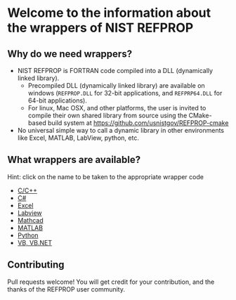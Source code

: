 # Welcome to the information about the wrappers of NIST REFPROP

## Why do we need wrappers?

* NIST REFPROP is FORTRAN code compiled into a DLL (dynamically linked library).
    * Precompiled DLL (dynamically linked library) are available on windows (``REFPROP.DLL`` for 32-bit applications, and ``REFPRP64.DLL`` for 64-bit applications).  
    * For linux, Mac OSX, and other platforms, the user is invited to compile their own shared library from source using the CMake-based build system at https://github.com/usnistgov/REFPROP-cmake
* No universal simple way to call a dynamic library in other environments like Excel, MATLAB, LabView, python, etc.

## What wrappers are available?

Hint: click on the name to be taken to the appropriate wrapper code

* [C/C++](wrappers/C_CPP)
* [C#](wrappers/Csharp)
* [Excel](wrappers/Excel)
* [Labview](wrappers/Labview)
* [Mathcad](wrappers/Mathcad)
* [MATLAB](wrappers/MATLAB)
* [Python](wrappers/python)
* [VB, VB.NET](http://trc.nist.gov/refprop/LINKING/Linking.htm#NETApplications)

## Contributing

Pull requests welcome!  You will get credit for your contribution, and the thanks of the REFPROP user community.

